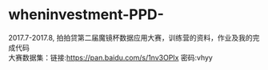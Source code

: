 # wheninvestment-PPD-
2017.7-2017.8, 拍拍贷第二届魔镜杯数据应用大赛，训练营的资料，作业及我的完成代码  
大赛数据集：链接:https://pan.baidu.com/s/1nv3OPIx  密码:vhyy
